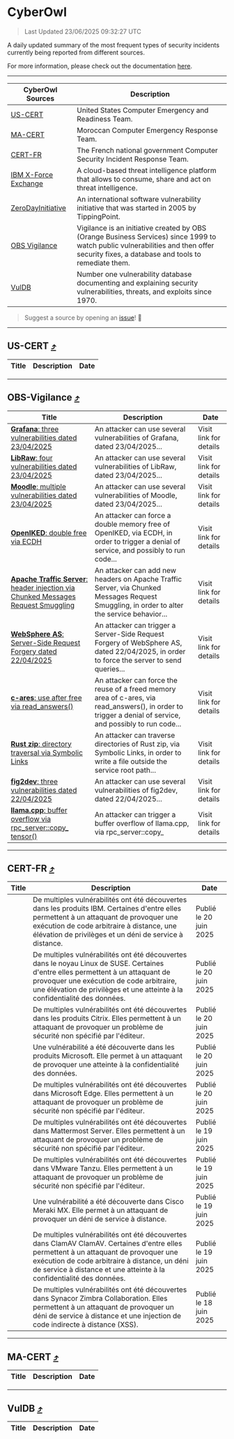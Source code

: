 
 <div id='top'></div>

# CyberOwl

 > Last Updated 23/06/2025 09:32:27 UTC
 
 A daily updated summary of the most frequent types of security incidents currently being reported from different sources.
 
 For more information, please check out the documentation [here](./docs/README.md).
 
 ---
 |CyberOwl Sources|Description|
 |---|---|
 |[US-CERT](#us-cert-arrow_heading_up)|United States Computer Emergency and Readiness Team.|
 |[MA-CERT](#ma-cert-arrow_heading_up)|Moroccan Computer Emergency Response Team.|
 |[CERT-FR](#cert-fr-arrow_heading_up)|The French national government Computer Security Incident Response Team.|
 |[IBM X-Force Exchange](#ibmcloud-arrow_heading_up)|A cloud-based threat intelligence platform that allows to consume, share and act on threat intelligence.|
 |[ZeroDayInitiative](#zerodayinitiative-arrow_heading_up)|An international software vulnerability initiative that was started in 2005 by TippingPoint.|
 |[OBS Vigilance](#obs-vigilance-arrow_heading_up)|Vigilance is an initiative created by OBS (Orange Business Services) since 1999 to watch public vulnerabilities and then offer security fixes, a database and tools to remediate them.|
 |[VulDB](#vuldb-arrow_heading_up)|Number one vulnerability database documenting and explaining security vulnerabilities, threats, and exploits since 1970.|
 
 > Suggest a source by opening an [issue](https://github.com/karimhabush/cyberowl/issues)! :raised_hands:
 ---

## US-CERT [:arrow_heading_up:](#cyberowl)

 |Title|Description|Date|
 |---|---|---|
 
 ---

## OBS-Vigilance [:arrow_heading_up:](#cyberowl)

 |Title|Description|Date|
 |---|---|---|
 |[<a href="https://vigilance.fr/vulnerability/Grafana-three-vulnerabilities-dated-23-04-2025-46937" class="noirorange"><b>Grafana</b>: three vulnerabilities dated 23/04/2025</a>](https://vigilance.fr/vulnerability/Grafana-three-vulnerabilities-dated-23-04-2025-46937)|An attacker can use several vulnerabilities of Grafana, dated 23/04/2025...|Visit link for details|
 |[<a href="https://vigilance.fr/vulnerability/LibRaw-four-vulnerabilities-dated-23-04-2025-46934" class="noirorange"><b>LibRaw</b>: four vulnerabilities dated 23/04/2025</a>](https://vigilance.fr/vulnerability/LibRaw-four-vulnerabilities-dated-23-04-2025-46934)|An attacker can use several vulnerabilities of LibRaw, dated 23/04/2025...|Visit link for details|
 |[<a href="https://vigilance.fr/vulnerability/Moodle-multiple-vulnerabilities-dated-23-04-2025-46933" class="noirorange"><b>Moodle</b>: multiple vulnerabilities dated 23/04/2025</a>](https://vigilance.fr/vulnerability/Moodle-multiple-vulnerabilities-dated-23-04-2025-46933)|An attacker can use several vulnerabilities of Moodle, dated 23/04/2025...|Visit link for details|
 |[<a href="https://vigilance.fr/vulnerability/OpenIKED-double-free-via-ECDH-46932" class="noirorange"><b>OpenIKED</b>: double free via ECDH</a>](https://vigilance.fr/vulnerability/OpenIKED-double-free-via-ECDH-46932)|An attacker can force a double memory free of OpenIKED, via ECDH, in order to trigger a denial of service, and possibly to run code...|Visit link for details|
 |[<a href="https://vigilance.fr/vulnerability/Apache-Traffic-Server-header-injection-via-Chunked-Messages-Request-Smuggling-46931" class="noirorange"><b>Apache Traffic Server</b>: header injection via Chunked Messages Request Smuggling</a>](https://vigilance.fr/vulnerability/Apache-Traffic-Server-header-injection-via-Chunked-Messages-Request-Smuggling-46931)|An attacker can add new headers on Apache Traffic Server, via Chunked Messages Request Smuggling, in order to alter the service behavior...|Visit link for details|
 |[<a href="https://vigilance.fr/vulnerability/WebSphere-AS-Server-Side-Request-Forgery-dated-22-04-2025-46930" class="noirorange"><b>WebSphere AS</b>: Server-Side Request Forgery dated 22/04/2025</a>](https://vigilance.fr/vulnerability/WebSphere-AS-Server-Side-Request-Forgery-dated-22-04-2025-46930)|An attacker can trigger a Server-Side Request Forgery of WebSphere AS, dated 22/04/2025, in order to force the server to send queries...|Visit link for details|
 |[<a href="https://vigilance.fr/vulnerability/c-ares-use-after-free-via-read-answers-46928" class="noirorange"><b>c-ares</b>: use after free via read_answers()</a>](https://vigilance.fr/vulnerability/c-ares-use-after-free-via-read-answers-46928)|An attacker can force the reuse of a freed memory area of c-ares, via read_answers(), in order to trigger a denial of service, and possibly to run code...|Visit link for details|
 |[<a href="https://vigilance.fr/vulnerability/Rust-zip-directory-traversal-via-Symbolic-Links-46927" class="noirorange"><b>Rust zip</b>: directory traversal via Symbolic Links</a>](https://vigilance.fr/vulnerability/Rust-zip-directory-traversal-via-Symbolic-Links-46927)|An attacker can traverse directories of Rust zip, via Symbolic Links, in order to write a file outside the service root path...|Visit link for details|
 |[<a href="https://vigilance.fr/vulnerability/fig2dev-three-vulnerabilities-dated-22-04-2025-46926" class="noirorange"><b>fig2dev</b>: three vulnerabilities dated 22/04/2025</a>](https://vigilance.fr/vulnerability/fig2dev-three-vulnerabilities-dated-22-04-2025-46926)|An attacker can use several vulnerabilities of fig2dev, dated 22/04/2025...|Visit link for details|
 |[<a href="https://vigilance.fr/vulnerability/llama-cpp-buffer-overflow-via-rpc-server-copy-tensor-46925" class="noirorange"><b>llama.cpp</b>: buffer overflow via rpc_server::copy_<wbr>tensor()</wbr></a>](https://vigilance.fr/vulnerability/llama-cpp-buffer-overflow-via-rpc-server-copy-tensor-46925)|An attacker can trigger a buffer overflow of llama.cpp, via rpc_server::copy_|Visit link for details|
 
 ---

## CERT-FR [:arrow_heading_up:](#cyberowl)

 |Title|Description|Date|
 |---|---|---|
 |[](https://www.cert.ssi.gouv.fr/avis/CERTFR-2025-AVI-0530/)|De multiples vulnérabilités ont été découvertes dans les produits IBM. Certaines d'entre elles permettent à un attaquant de provoquer une exécution de code arbitraire à distance, une élévation de privilèges et un déni de service à distance.|Publié le 20 juin 2025|
 |[](https://www.cert.ssi.gouv.fr/avis/CERTFR-2025-AVI-0529/)|De multiples vulnérabilités ont été découvertes dans le noyau Linux de SUSE. Certaines d'entre elles permettent à un attaquant de provoquer une exécution de code arbitraire, une élévation de privilèges et une atteinte à la confidentialité des données.|Publié le 20 juin 2025|
 |[](https://www.cert.ssi.gouv.fr/avis/CERTFR-2025-AVI-0528/)|De multiples vulnérabilités ont été découvertes dans les produits Citrix. Elles permettent à un attaquant de provoquer un problème de sécurité non spécifié par l'éditeur.|Publié le 20 juin 2025|
 |[](https://www.cert.ssi.gouv.fr/avis/CERTFR-2025-AVI-0527/)|Une vulnérabilité a été découverte dans les produits Microsoft. Elle permet à un attaquant de provoquer une atteinte à la confidentialité des données.|Publié le 20 juin 2025|
 |[](https://www.cert.ssi.gouv.fr/avis/CERTFR-2025-AVI-0526/)|De multiples vulnérabilités ont été découvertes dans Microsoft Edge. Elles permettent à un attaquant de provoquer un problème de sécurité non spécifié par l'éditeur.|Publié le 20 juin 2025|
 |[](https://www.cert.ssi.gouv.fr/avis/CERTFR-2025-AVI-0525/)|De multiples vulnérabilités ont été découvertes dans Mattermost Server. Elles permettent à un attaquant de provoquer un problème de sécurité non spécifié par l'éditeur.|Publié le 19 juin 2025|
 |[](https://www.cert.ssi.gouv.fr/avis/CERTFR-2025-AVI-0524/)|De multiples vulnérabilités ont été découvertes dans VMware Tanzu. Elles permettent à un attaquant de provoquer un problème de sécurité non spécifié par l'éditeur.|Publié le 19 juin 2025|
 |[](https://www.cert.ssi.gouv.fr/avis/CERTFR-2025-AVI-0523/)|Une vulnérabilité a été découverte dans Cisco Meraki MX. Elle permet à un attaquant de provoquer un déni de service à distance.|Publié le 19 juin 2025|
 |[](https://www.cert.ssi.gouv.fr/avis/CERTFR-2025-AVI-0522/)|De multiples vulnérabilités ont été découvertes dans ClamAV ClamAV. Certaines d'entre elles permettent à un attaquant de provoquer une exécution de code arbitraire à distance, un déni de service à distance et une atteinte à la confidentialité des données.|Publié le 19 juin 2025|
 |[](https://www.cert.ssi.gouv.fr/avis/CERTFR-2025-AVI-0521/)|De multiples vulnérabilités ont été découvertes dans Synacor Zimbra Collaboration. Elles permettent à un attaquant de provoquer un déni de service à distance et une injection de code indirecte à distance (XSS).|Publié le 18 juin 2025|
 
 ---

## MA-CERT [:arrow_heading_up:](#cyberowl)

 |Title|Description|Date|
 |---|---|---|
 
 ---

## VulDB [:arrow_heading_up:](#cyberowl)

 |Title|Description|Date|
 |---|---|---|
 